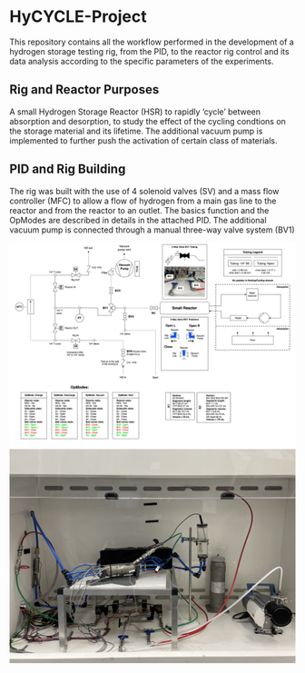 # HyCYCLE-Project
This repository contains all the workflow performed in the development of a hydrogen storage testing rig, from the PID, to the reactor rig control and its data analysis according to the specific parameters of the experiments.

## Rig and Reactor Purposes
A small Hydrogen Storage Reactor (HSR) to rapidly ‘cycle’ between absorption and desorption, to study the effect of the cycling condtions on the storage material and its lifetime. The additional vacuum pump is implemented to further push the activation of certain class of materials.

## PID and Rig Building
The rig was built with the use of 4 solenoid valves (SV) and a mass flow controller (MFC) to allow a flow of hydrogen from a main gas line to the reactor and from the reactor to an outlet. The basics function and the OpModes are described in details in the attached PID. The additional vacuum pump is connected through a manual three-way valve system (BV1)
<p align="center">
  <img src="Supporting_Pics_HyCYCLE/HyCycle_Rig_P&ID_v3-Copy of V6.drawio.png" width="800" title="hover text">
  <img src="Supporting_Pics_HyCYCLE/IMG_2079.jpg" width="800" alt="accessibility text">
</p>
